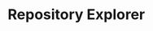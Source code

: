 # Repository Explorer

<div id="app">
  <package-explorer></package-explorer>
</div>

<script>
const { createApp, ref, computed } = Vue;

const PackageExplorer = {
  setup() {
    const packages       = ref(null);
    const searchQuery    = ref('');
    const archiveType    = ref('community-archive');
    const mapInstance    = ref(null);
    var   mapMarkers     = [];
    const markerClusters = L.markerClusterGroup();

    const packageTitles = computed(() => {
      if (!packages.value) { return []; }
      return packages.value.map(pac => pac.packageTitle.toLowerCase());
    });

    const filteredPackages = computed(() => {
      if (!packageTitles.value) { return []; }
      if (!searchQuery.value) { return packages.value; }
      const lowercaseQuery = searchQuery.value.toLowerCase();
      const matchingPackageTitles = packageTitles.value.filter(title =>
        title.includes(lowercaseQuery)
      );
      return packages.value.filter(pac =>
        matchingPackageTitles.includes(pac.packageTitle.toLowerCase())
      );
    });

    const loadData = async () => {
      try {
        let apiUrl = 'https://server.poseidon-adna.org/packages';
        apiUrl += ('?archive=' + archiveType.value);
        const response_pacs = await fetch(apiUrl);
        const response_pacs_json = await response_pacs.json();
        packages.value = response_pacs_json.serverResponse.packageInfo;
      } catch (error) {
        console.error(error);
      }
    };

    const loadMapData = async () => {
      try {
        if (!mapInstance.value) { return; }
        
        //if (!markers.value.length) {
          //markers.value = [];
          //const markerClusters = L.markerClusterGroup();
          
          let apiUrl = 'https://server.poseidon-adna.org/individuals?additionalJannoColumns=Latitude,Longitude';
          apiUrl += ('&archive=' + archiveType.value);
          const response_inds = await fetch(apiUrl);
          const response_inds_json = await response_inds.json();
          const individuals_all = response_inds_json.serverResponse.extIndInfo;

          individuals_all.forEach(ind => {
            const addCols = ind.additionalJannoColumns;
            const lat = addCols.filter(oneCol => oneCol[0] == "Latitude")[0][1];
            const lng = addCols.filter(oneCol => oneCol[0] == "Longitude")[0][1];

            if (packageTitles.value.includes(ind.packageTitle.toLowerCase())) {
              const popupContent = `<b>Package:</b> ${ind.packageTitle}<br><b>Package Version:</b> ${ind.packageVersion}<br><b>Poseidon ID:</b> ${ind.poseidonID}`;
              const oneMarker = L.marker([lat, lng]).bindPopup(popupContent);
              mapMarkers.push(oneMarker);
            }
          });
        //}
        markerClusters.addLayers(mapMarkers);
        mapInstance.value.addLayer(markerClusters);
      } catch (error) {
        console.error(error);
      }
    };

    const highlightSamples = (packageTitle) => {
      //markerClusters.value.clearLayers();
      //markers.value.forEach(marker => {
      //  if (marker._popup.getContent().includes(packageTitle)) {
      //    markerClusters.value.addLayer(marker);
      //  }
      //});
    };

    const resetMarkers = () => {
      //markerClusters.value.clearLayers();
      //markerClusters.value.addLayers(markers.value);
      //mapInstance.value.eachLayer(function (layer) {
      //  if(layer['_latlng']!=undefined) {
      //    mapInstance.value.removeLayer(layer);
      //  }
      //});
      //mapInstance.value.remove();
      //console.log(mapInstance.value);
      markerClusters.removeLayers(mapMarkers);
      mapMarkers = [];
    };

    const showSelection = () => {
      loadData();
      resetMarkers();
      loadMapData();
    };

    loadData();

   const downloadGenotypeData = (packageTitle) => {
     const downloadLink = document.createElement('a');
     downloadLink.href = `https://server.poseidon-adna.org/zip_file/${packageTitle}`;
     downloadLink.download = `${packageTitle}.zip`;
     downloadLink.click();
   };
    return {
      packages,
      searchQuery,
      archiveType,
      mapInstance,
      filteredPackages,
      showSelection,
      loadMapData,
      highlightSamples,
      resetMarkers,
      downloadGenotypeData,
    };
  },
  template: `
    <div>
      <div>
        <label for="archive_type">Archive type:</label>
        <select id="archive_type" v-model="archiveType">
          <option value="community-archive">Poseidon Community Archive</option>
          <option value="aadr-archive">Poseidon AADR Archive</option>
        </select>
      </div>

      <div></div> <!-- Empty div for spacing -->

      <button @click="showSelection">Show Selection</button>
      <button @click="resetMarkers">Reset Markers</button>

      <div v-if="packages">

        <map-view></map-view>

        <table class="table-view">
          <thead>
            <tr>
              <th style="background-color: black; color: white;">Package Title</th>
              <th style="background-color: black; color: white;">Package Information</th>
            </tr>
          </thead>
          <tbody>
            <tr v-for="pac in filteredPackages" :key="pac.packageTitle">
              <td>{{ pac.packageTitle }}</td>
              <td>
                <b>Description:</b> {{ pac.description }}<br>
                <b>Version:</b> {{ pac.packageVersion }}<br>
                <b>Last Modified:</b> {{ pac.lastModified }}<br>
                <b>Poseidon Version:</b> {{ pac.poseidonVersion }}<br>
                <b>Nr of Individuals:</b> {{ pac.nrIndividuals }}<br>
                <b>Download genotype data:</b> 
                <button @click="downloadGenotypeData(pac.packageTitle)">Download</button>
                <br>
                <button @click="highlightSamples(pac.packageTitle)">Highlight Samples</button>
              </td>
            </tr>
          </tbody>
        </table>
      </div>
    </div>
  `,
};

const MapView = {
  template: `
    <div>
      <div id="map" style="height: 400px;"></div>
    </div>
  `,
  mounted() {
    const map = L.map('map').setView([30, 10], 2);
    L.tileLayer('https://{s}.tile.openstreetmap.org/{z}/{x}/{y}.png', { noWrap: true }).addTo(map);
    this.$parent.mapInstance = map;
    this.$parent.loadMapData();
  },
};

const app = createApp(PackageExplorer);
app.component('map-view', MapView);
app.mount('#app');

</script>

<style>
  /* Styles for table view */
  .table-view {
    width: 100%;
    border-collapse: collapse;
  }

  .table-view th,
  .table-view td {
    padding: 8px;
    border: 1px solid #ddd;
    text-align: left;
  }

  /* Common styles */
  label {
    margin-right: 10px;
  }
</style>

